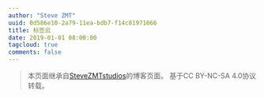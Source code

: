 ```yaml
---
author: "Steve ZMT"
uuid: 0d586e10-2a79-11ea-bdb7-f14c81971666
title: 标签云
date: 2019-01-01 08:00:00
tagcloud: true
comments: false
---
```



>   本页面继承自[SteveZMTstudios](https://blog.stevezmt.top)的博客页面。
>   基于CC BY-NC-SA 4.0协议转载。